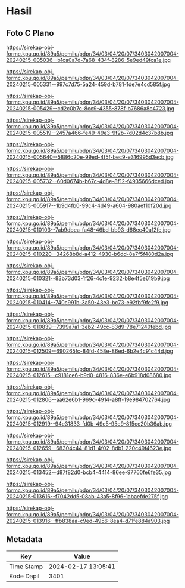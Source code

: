# Hasil

## Foto C Plano

https://sirekap-obj-formc.kpu.go.id/89a5/pemilu/pdpr/34/03/04/20/07/3403042007004-20240215-005036--b1ca0a7d-7a68-434f-8286-5e9ed49fca1e.jpg

https://sirekap-obj-formc.kpu.go.id/89a5/pemilu/pdpr/34/03/04/20/07/3403042007004-20240215-005331--997c7d75-5a24-459d-b781-1de7e4cd585f.jpg

https://sirekap-obj-formc.kpu.go.id/89a5/pemilu/pdpr/34/03/04/20/07/3403042007004-20240215-005429--cd2c0b7c-8cc9-4355-878f-b7686a8c4723.jpg

https://sirekap-obj-formc.kpu.go.id/89a5/pemilu/pdpr/34/03/04/20/07/3403042007004-20240215-005519--2457a466-fe49-49e3-9f2b-7d02d4c37b8b.jpg

https://sirekap-obj-formc.kpu.go.id/89a5/pemilu/pdpr/34/03/04/20/07/3403042007004-20240215-005640--5886c20e-99ed-4f5f-bec9-e316995d3ecb.jpg

https://sirekap-obj-formc.kpu.go.id/89a5/pemilu/pdpr/34/03/04/20/07/3403042007004-20240215-005732--60d0674b-b67c-4d8e-8f12-f4935666dced.jpg

https://sirekap-obj-formc.kpu.go.id/89a5/pemilu/pdpr/34/03/04/20/07/3403042007004-20240215-005917--1b9d4fb0-99c4-4d49-a604-980aef10f20d.jpg

https://sirekap-obj-formc.kpu.go.id/89a5/pemilu/pdpr/34/03/04/20/07/3403042007004-20240215-010103--7ab9dbea-fa48-46bd-bb93-d68ec40af2fe.jpg

https://sirekap-obj-formc.kpu.go.id/89a5/pemilu/pdpr/34/03/04/20/07/3403042007004-20240215-010220--34268b8d-a412-4930-b6dd-8a7f5f480d2a.jpg

https://sirekap-obj-formc.kpu.go.id/89a5/pemilu/pdpr/34/03/04/20/07/3403042007004-20240215-010321--83b73d03-1f26-4c1e-9232-b8e4f5e619b9.jpg

https://sirekap-obj-formc.kpu.go.id/89a5/pemilu/pdpr/34/03/04/20/07/3403042007004-20240215-010414--740c991b-3a50-43e3-bc73-e92fbf9fe2f9.jpg

https://sirekap-obj-formc.kpu.go.id/89a5/pemilu/pdpr/34/03/04/20/07/3403042007004-20240215-010839--7399a7a1-3eb2-49cc-83d9-78e71240febd.jpg

https://sirekap-obj-formc.kpu.go.id/89a5/pemilu/pdpr/34/03/04/20/07/3403042007004-20240215-012509--690265fc-84fd-458e-86ed-6b2e4c91c44d.jpg

https://sirekap-obj-formc.kpu.go.id/89a5/pemilu/pdpr/34/03/04/20/07/3403042007004-20240215-012615--c9181ce6-b9d0-4816-836e-e6b918d08680.jpg

https://sirekap-obj-formc.kpu.go.id/89a5/pemilu/pdpr/34/03/04/20/07/3403042007004-20240215-012806--aa62e6b1-969c-4914-a8ff-19e984702764.jpg

https://sirekap-obj-formc.kpu.go.id/89a5/pemilu/pdpr/34/03/04/20/07/3403042007004-20240215-012919--94e31833-fd0b-49e5-95e9-815ce20b36ab.jpg

https://sirekap-obj-formc.kpu.go.id/89a5/pemilu/pdpr/34/03/04/20/07/3403042007004-20240215-012659--68304c44-81d1-4f02-8db1-220c49f4623e.jpg

https://sirekap-obj-formc.kpu.go.id/89a5/pemilu/pdpr/34/03/04/20/07/3403042007004-20240215-013452--d87f82d0-bcb4-4414-86ee-97760fe6fe35.jpg

https://sirekap-obj-formc.kpu.go.id/89a5/pemilu/pdpr/34/03/04/20/07/3403042007004-20240215-013616--f7042dd5-08ab-43a5-8f96-1abaefde275f.jpg

https://sirekap-obj-formc.kpu.go.id/89a5/pemilu/pdpr/34/03/04/20/07/3403042007004-20240215-013916--ffb838aa-c9ed-4956-8ea4-d71fe884a903.jpg


## Metadata

| Key        | Value               |
| ---------- | ------------------- |
| Time Stamp | 2024-02-17 13:05:41 |
| Kode Dapil | 3401                |



